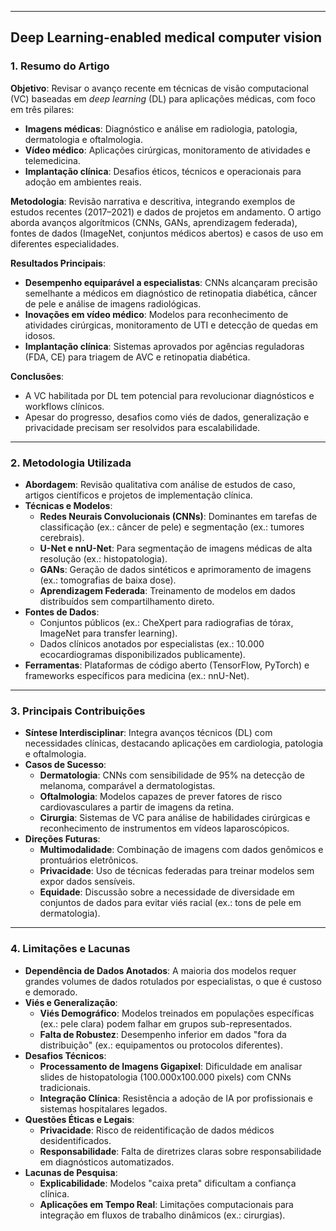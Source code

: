 ***
## Deep Learning-enabled medical computer vision

### 1. **Resumo do Artigo**  

**Objetivo**: 
Revisar o avanço recente em técnicas de visão computacional (VC) baseadas em *deep learning* (DL) para aplicações médicas, com foco em três pilares:  
- **Imagens médicas**: Diagnóstico e análise em radiologia, patologia, dermatologia e oftalmologia.  
- **Vídeo médico**: Aplicações cirúrgicas, monitoramento de atividades e telemedicina.  
- **Implantação clínica**: Desafios éticos, técnicos e operacionais para adoção em ambientes reais.  

**Metodologia**: 
Revisão narrativa e descritiva, integrando exemplos de estudos recentes (2017–2021) e dados de projetos em andamento. O artigo aborda avanços algorítmicos (CNNs, GANs, aprendizagem federada), fontes de dados (ImageNet, conjuntos médicos abertos) e casos de uso em diferentes especialidades.  

**Resultados Principais**:  
- **Desempenho equiparável a especialistas**: CNNs alcançaram precisão semelhante a médicos em diagnóstico de retinopatia diabética, câncer de pele e análise de imagens radiológicas.  
- **Inovações em vídeo médico**: Modelos para reconhecimento de atividades cirúrgicas, monitoramento de UTI e detecção de quedas em idosos.  
- **Implantação clínica**: Sistemas aprovados por agências reguladoras (FDA, CE) para triagem de AVC e retinopatia diabética.  

**Conclusões**:  
- A VC habilitada por DL tem potencial para revolucionar diagnósticos e workflows clínicos.  
- Apesar do progresso, desafios como viés de dados, generalização e privacidade precisam ser resolvidos para escalabilidade.  

***
### 2. **Metodologia Utilizada**  

- **Abordagem**: Revisão qualitativa com análise de estudos de caso, artigos científicos e projetos de implementação clínica.  
- **Técnicas e Modelos**:  
  - **Redes Neurais Convolucionais (CNNs)**: Dominantes em tarefas de classificação (ex.: câncer de pele) e segmentação (ex.: tumores cerebrais).  
  - **U-Net e nnU-Net**: Para segmentação de imagens médicas de alta resolução (ex.: histopatologia).  
  - **GANs**: Geração de dados sintéticos e aprimoramento de imagens (ex.: tomografias de baixa dose).  
  - **Aprendizagem Federada**: Treinamento de modelos em dados distribuídos sem compartilhamento direto.  
- **Fontes de Dados**:  
  - Conjuntos públicos (ex.: CheXpert para radiografias de tórax, ImageNet para transfer learning).  
  - Dados clínicos anotados por especialistas (ex.: 10.000 ecocardiogramas disponibilizados publicamente).  
- **Ferramentas**: Plataformas de código aberto (TensorFlow, PyTorch) e frameworks específicos para medicina (ex.: nnU-Net).  

***
### 3. **Principais Contribuições**

- **Síntese Interdisciplinar**: Integra avanços técnicos (DL) com necessidades clínicas, destacando aplicações em cardiologia, patologia e oftalmologia.  
- **Casos de Sucesso**:  
  - **Dermatologia**: CNNs com sensibilidade de 95% na detecção de melanoma, comparável a dermatologistas.  
  - **Oftalmologia**: Modelos capazes de prever fatores de risco cardiovasculares a partir de imagens da retina.  
  - **Cirurgia**: Sistemas de VC para análise de habilidades cirúrgicas e reconhecimento de instrumentos em vídeos laparoscópicos.  
- **Direções Futuras**:  
  - **Multimodalidade**: Combinação de imagens com dados genômicos e prontuários eletrônicos.  
  - **Privacidade**: Uso de técnicas federadas para treinar modelos sem expor dados sensíveis.  
  - **Equidade**: Discussão sobre a necessidade de diversidade em conjuntos de dados para evitar viés racial (ex.: tons de pele em dermatologia).  

***
### 4. **Limitações e Lacunas**  

- **Dependência de Dados Anotados**: A maioria dos modelos requer grandes volumes de dados rotulados por especialistas, o que é custoso e demorado.  
- **Viés e Generalização**:  
  - **Viés Demográfico**: Modelos treinados em populações específicas (ex.: pele clara) podem falhar em grupos sub-representados.  
  - **Falta de Robustez**: Desempenho inferior em dados "fora da distribuição" (ex.: equipamentos ou protocolos diferentes).  
- **Desafios Técnicos**:  
  - **Processamento de Imagens Gigapixel**: Dificuldade em analisar slides de histopatologia (100.000x100.000 pixels) com CNNs tradicionais.  
  - **Integração Clínica**: Resistência a adoção de IA por profissionais e sistemas hospitalares legados.  
- **Questões Éticas e Legais**:  
  - **Privacidade**: Risco de reidentificação de dados médicos desidentificados.  
  - **Responsabilidade**: Falta de diretrizes claras sobre responsabilidade em diagnósticos automatizados.  
- **Lacunas de Pesquisa**:  
  - **Explicabilidade**: Modelos "caixa preta" dificultam a confiança clínica.  
  - **Aplicações em Tempo Real**: Limitações computacionais para integração em fluxos de trabalho dinâmicos (ex.: cirurgias).  
